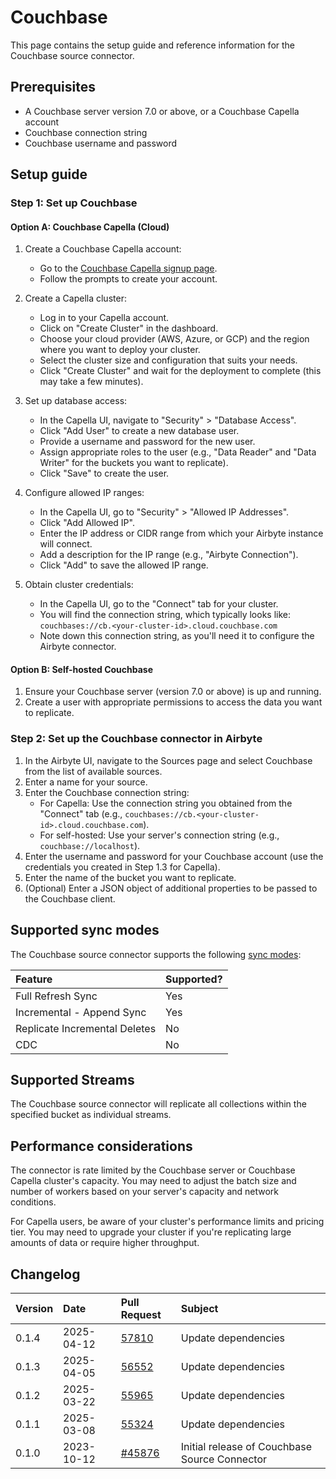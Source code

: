 # Couchbase

This page contains the setup guide and reference information for the Couchbase source connector.

## Prerequisites

- A Couchbase server version 7.0 or above, or a Couchbase Capella account
- Couchbase connection string
- Couchbase username and password

## Setup guide

### Step 1: Set up Couchbase

#### Option A: Couchbase Capella (Cloud)

1. Create a Couchbase Capella account:
   - Go to the [Couchbase Capella signup page](https://cloud.couchbase.com/sign-up).
   - Follow the prompts to create your account.

2. Create a Capella cluster:
   - Log in to your Capella account.
   - Click on "Create Cluster" in the dashboard.
   - Choose your cloud provider (AWS, Azure, or GCP) and the region where you want to deploy your cluster.
   - Select the cluster size and configuration that suits your needs.
   - Click "Create Cluster" and wait for the deployment to complete (this may take a few minutes).

3. Set up database access:
   - In the Capella UI, navigate to "Security" > "Database Access".
   - Click "Add User" to create a new database user.
   - Provide a username and password for the new user.
   - Assign appropriate roles to the user (e.g., "Data Reader" and "Data Writer" for the buckets you want to replicate).
   - Click "Save" to create the user.

4. Configure allowed IP ranges:
   - In the Capella UI, go to "Security" > "Allowed IP Addresses".
   - Click "Add Allowed IP".
   - Enter the IP address or CIDR range from which your Airbyte instance will connect.
   - Add a description for the IP range (e.g., "Airbyte Connection").
   - Click "Add" to save the allowed IP range.

5. Obtain cluster credentials:
   - In the Capella UI, go to the "Connect" tab for your cluster.
   - You will find the connection string, which typically looks like: `couchbases://cb.<your-cluster-id>.cloud.couchbase.com`
   - Note down this connection string, as you'll need it to configure the Airbyte connector.

#### Option B: Self-hosted Couchbase

1. Ensure your Couchbase server (version 7.0 or above) is up and running.
2. Create a user with appropriate permissions to access the data you want to replicate.

### Step 2: Set up the Couchbase connector in Airbyte

1. In the Airbyte UI, navigate to the Sources page and select Couchbase from the list of available sources.
2. Enter a name for your source.
3. Enter the Couchbase connection string:
   - For Capella: Use the connection string you obtained from the "Connect" tab (e.g., `couchbases://cb.<your-cluster-id>.cloud.couchbase.com`).
   - For self-hosted: Use your server's connection string (e.g., `couchbase://localhost`).
4. Enter the username and password for your Couchbase account (use the credentials you created in Step 1.3 for Capella).
5. Enter the name of the bucket you want to replicate.
6. (Optional) Enter a JSON object of additional properties to be passed to the Couchbase client.

## Supported sync modes

The Couchbase source connector supports the following [sync modes](https://docs.airbyte.com/cloud/core-concepts#connection-sync-modes):

| Feature                       | Supported? |
|:------------------------------|:-----------|
| Full Refresh Sync             | Yes        |
| Incremental - Append Sync     | Yes        |
| Replicate Incremental Deletes | No         |
| CDC                           | No         |

## Supported Streams

The Couchbase source connector will replicate all collections within the specified bucket as individual streams.

## Performance considerations

The connector is rate limited by the Couchbase server or Couchbase Capella cluster's capacity. You may need to adjust the batch size and number of workers based on your server's capacity and network conditions.

For Capella users, be aware of your cluster's performance limits and pricing tier. You may need to upgrade your cluster if you're replicating large amounts of data or require higher throughput.

## Changelog

| Version | Date       | Pull Request                                             | Subject                                         |
|:--------|:-----------|:---------------------------------------------------------|:------------------------------------------------|
| 0.1.4 | 2025-04-12 | [57810](https://github.com/airbytehq/airbyte/pull/57810) | Update dependencies |
| 0.1.3 | 2025-04-05 | [56552](https://github.com/airbytehq/airbyte/pull/56552) | Update dependencies |
| 0.1.2 | 2025-03-22 | [55965](https://github.com/airbytehq/airbyte/pull/55965) | Update dependencies |
| 0.1.1 | 2025-03-08 | [55324](https://github.com/airbytehq/airbyte/pull/55324) | Update dependencies |
| 0.1.0   | 2023-10-12 | [#45876](https://github.com/airbytehq/airbyte/pull/45876) | Initial release of Couchbase Source Connector |
